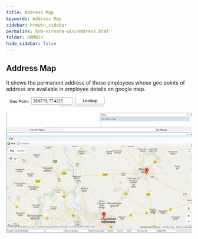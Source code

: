 ```yaml
---
title: Address Map
keywords: Address Map
sidebar: hrmwin_sidebar
permalink: hrm-nirvana-win/address.html
folder: HRMWin   
hide_sidebar: false
---
```



## Address Map

It shows the permanent address of those employees whose geo points of address are available in employee details on google map.

![](/images/geoaddressmap.png)

![](/images/addressmap.jpg)

